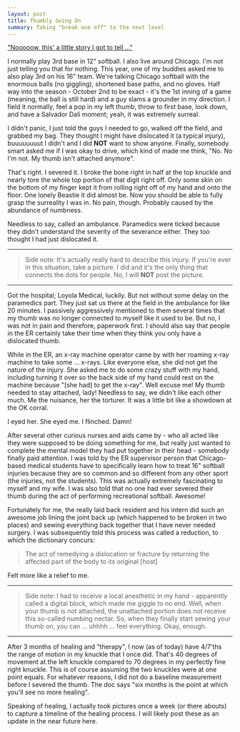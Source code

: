 ```yaml
---
layout: post
title: Thumbly Going On
summary: Taking "break one off" to the next level
---
```


["Nooooow, this' a little story I got to tell ..."](http://www.youtube.com/watch?v=tEM3dW2oWW4)

I normally play 3rd base in 12" softball. I also live around Chicago. I'm not just telling you that for nothing. This year, one of my buddies asked me to also play 3rd on his 16" team. We're talking Chicago softball with the enormous balls (no giggling), shortened base paths, and no gloves. Half way into the season  - October 2nd to be exact - it's the 1st inning of a game (meaning, the ball is still hard) and a guy slams a grounder in my direction. I field it normally, feel a pop in my left thumb, throw to first base, look down, and have a Salvador Dali moment; yeah, it was extremely surreal.

I didn't panic, I just told the guys I needed to go, walked off the field, and grabbed my bag. They thought I might have dislocated it (a typical injury), buuuuuuuut I didn't and I did **NOT** want to show anyone. Finally, somebody smart asked me if I was okay to drive, which kind of made me think, "No. No I'm not. My thumb isn't attached anymore".

That's right. I severed it. I broke the bone right in half at the top knuckle and nearly tore the whole top portion of that digit right off. Only some skin on the bottom of my finger kept it from rolling right off of my hand and onto the floor. One lonely Beastie it did almost be. Now you should be able to fully grasp the surreality I was in. No pain, though. Probably caused by the abundance of numbness.

Needless to say, called an ambulance. Paramedics were ticked because they didn't understand the severity of the severance either. They too thought I had just dislocated it.

---

> Side note: It's actually really hard to describe this injury. If you're ever in this situation, take a picture. I did and it's the only thing that connects the dots for people. No, I will **NOT** post the picture.

---

Got the hospital; Loyola Medical, luckily. But not without some delay on the paramedics part. They just sat us there at the field in the ambulance for like 20 minutes. I passively aggressively mentioned to them several times that my thumb was no longer connected to myself like it used to be. But no, I was not in pain and therefore, paperwork first. I should also say that people in the ER certainly take their time when they think you only have a dislocated thumb.

While in the ER, an x-ray machine operator came by with her roaming x-ray machine to take some ... x-rays. Like everyone else, she did not get the nature of the injury. She asked me to do some crazy stuff with my hand, including turning it over so the back side of my hand could rest on the machine because "\[she had\] to get the x-ray". Well excuse me! My thumb needed to stay attached, lady! Needless to say, we didn't like each other much. Me the nuisance, her the torturer. It was a little bit like a showdown at the OK corral.

I eyed her. She eyed me. I flinched. Damn!

After several other curious nurses and aids came by - who all acted like they were supposed to be doing something for me, but really just wanted to complete the mental model they had put together in their head - somebody finally paid attention. I was told by the ER supervisor person that Chicago-based medical students have to specifically learn how to treat 16" softball injuries because they are so common and so different from any other sport (the injuries, not the students). This was actually extremely fascinating to myself and my wife. I was also told that no one had ever severed their thumb during the act of performing recreational softball. Awesome!

Fortunately for me, the really laid back resident and his intern did such an awesome job lining the joint back up (which happened to be broken in two places) and sewing everything back together that I have never needed surgery. I was subsequently told this process was called a reduction, to which the dictionary concurs:

> The act of remedying a dislocation or fracture by returning the affected part of the body to its original \[host\]

Felt more like a relief to me.

---

> Side note: I had to receive a local anesthetic in my hand - apparently called a digital block, which made me giggle to no end. Well, when your thumb is not attached, the unattached portion does not receive this so-called numbing nectar. So, when they finally start sewing your thumb on, you can ... uhhhh ... feel everything. Okay, enough.

---

After 3 months of healing and "therapy", I now (as of today) have 4/7'ths the range of motion in my knuckle that I once did. That's 40 degrees of movement at the left knuckle compared to 70 degrees in my perfectly fine right knuckle. This is of course assuming the two knuckles were at one point equals. For whatever reasons, I did not do a baseline measurement before I severed the thumb. The doc says "six months is the point at which you'll see no more healing".

Speaking of healing, I actually took pictures once a week (or there abouts) to capture a timeline of the healing process. I will likely post these as an update in the near future here.
